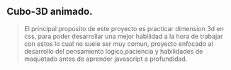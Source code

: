 ## Cubo-3D animado.

>El principal proposito de este proyecto es practicar dimension 3d en css, para poder desarrollar una mejor habilidad a la hora de trabajar con estos lo cual no suele ser muy comun, proyecto enfocado al desarrollo del pensamiento logico,paciencia y habilidades de maquetado antes de aprender javascript a profundidad.